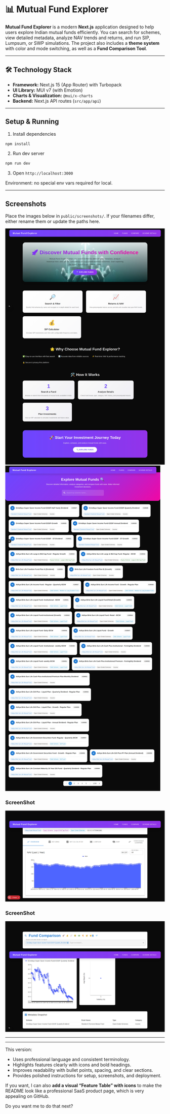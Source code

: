 # 📊 Mutual Fund Explorer

**Mutual Fund Explorer** is a modern **Next.js** application designed to help users explore Indian mutual funds efficiently. You can search for schemes, view detailed metadata, analyze NAV trends and returns, and run SIP, Lumpsum, or SWP simulations. The project also includes a **theme system** with color and mode switching, as well as a **Fund Comparison Tool**.

---

## 🛠 Technology Stack

- **Framework:** Next.js 15 (App Router) with Turbopack  
- **UI Library:** MUI v7 (with Emotion)  
- **Charts & Visualization:** `@mui/x-charts`  
- **Backend:** Next.js API routes (`src/app/api`)  

---




## Setup & Running

1) Install dependencies
```bash
npm install
```

2) Run dev server
```bash
npm run dev
```

3) Open `http://localhost:3000`

Environment: no special env vars required for local.

---
 


## Screenshots

Place the images below in `public/screenshots/`. If your filenames differ, either rename them or update the paths here.


<img src="public/screenshots/image.png">


<img src="public/screenshots/image-1.png"/>

### ScreenShot

<img src="public/screenshots/image-2.png">


### ScreenShot
<img src="public/screenshots/image copy 2.png"/>




---



---


This version:  
- Uses professional language and consistent terminology.  
- Highlights features clearly with icons and bold headings.  
- Improves readability with bullet points, spacing, and clear sections.  
- Provides polished instructions for setup, screenshots, and deployment.  

If you want, I can also **add a visual “Feature Table” with icons** to make the README look like a professional SaaS product page, which is very appealing on GitHub.  

Do you want me to do that next?
